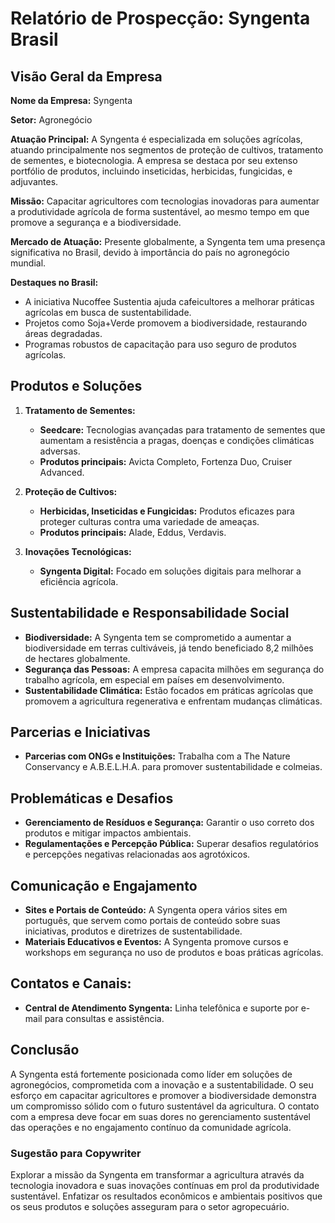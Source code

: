 # Relatório de Prospecção: Syngenta Brasil

## Visão Geral da Empresa

**Nome da Empresa:** Syngenta

**Setor:** Agronegócio

**Atuação Principal:** A Syngenta é especializada em soluções agrícolas, atuando principalmente nos segmentos de proteção de cultivos, tratamento de sementes, e biotecnologia. A empresa se destaca por seu extenso portfólio de produtos, incluindo inseticidas, herbicidas, fungicidas, e adjuvantes. 

**Missão:** Capacitar agricultores com tecnologias inovadoras para aumentar a produtividade agrícola de forma sustentável, ao mesmo tempo em que promove a segurança e a biodiversidade.

**Mercado de Atuação:** Presente globalmente, a Syngenta tem uma presença significativa no Brasil, devido à importância do país no agronegócio mundial. 

**Destaques no Brasil:**
- A iniciativa Nucoffee Sustentia ajuda cafeicultores a melhorar práticas agrícolas em busca de sustentabilidade.
- Projetos como Soja+Verde promovem a biodiversidade, restaurando áreas degradadas.
- Programas robustos de capacitação para uso seguro de produtos agrícolas.

## Produtos e Soluções

1. **Tratamento de Sementes:**
   - **Seedcare:** Tecnologias avançadas para tratamento de sementes que aumentam a resistência a pragas, doenças e condições climáticas adversas.
   - **Produtos principais:** Avicta Completo, Fortenza Duo, Cruiser Advanced.

2. **Proteção de Cultivos:**
   - **Herbicidas, Inseticidas e Fungicidas:** Produtos eficazes para proteger culturas contra uma variedade de ameaças.
   - **Produtos principais:** Alade, Eddus, Verdavis.

3. **Inovações Tecnológicas:**
   - **Syngenta Digital:** Focado em soluções digitais para melhorar a eficiência agrícola.

## Sustentabilidade e Responsabilidade Social

- **Biodiversidade:** A Syngenta tem se comprometido a aumentar a biodiversidade em terras cultiváveis, já tendo beneficiado 8,2 milhões de hectares globalmente.
- **Segurança das Pessoas:** A empresa capacita milhões em segurança do trabalho agrícola, em especial em países em desenvolvimento.
- **Sustentabilidade Climática:** Estão focados em práticas agrícolas que promovem a agricultura regenerativa e enfrentam mudanças climáticas.

## Parcerias e Iniciativas

- **Parcerias com ONGs e Instituições:** Trabalha com a The Nature Conservancy e A.B.E.L.H.A. para promover sustentabilidade e colmeias.

## Problemáticas e Desafios

- **Gerenciamento de Resíduos e Segurança:** Garantir o uso correto dos produtos e mitigar impactos ambientais.
- **Regulamentações e Percepção Pública:** Superar desafios regulatórios e percepções negativas relacionadas aos agrotóxicos.

## Comunicação e Engajamento

- **Sites e Portais de Conteúdo:** A Syngenta opera vários sites em português, que servem como portais de conteúdo sobre suas iniciativas, produtos e diretrizes de sustentabilidade.
- **Materiais Educativos e Eventos:** A Syngenta promove cursos e workshops em segurança no uso de produtos e boas práticas agrícolas.

## Contatos e Canais:

- **Central de Atendimento Syngenta:** Linha telefônica e suporte por e-mail para consultas e assistência.

## Conclusão

A Syngenta está fortemente posicionada como líder em soluções de agronegócios, comprometida com a inovação e a sustentabilidade. O seu esforço em capacitar agricultores e promover a biodiversidade demonstra um compromisso sólido com o futuro sustentável da agricultura. O contato com a empresa deve focar em suas dores no gerenciamento sustentável das operações e no engajamento contínuo da comunidade agrícola.

### Sugestão para Copywriter

Explorar a missão da Syngenta em transformar a agricultura através da tecnologia inovadora e suas inovações contínuas em prol da produtividade sustentável. Enfatizar os resultados econômicos e ambientais positivos que os seus produtos e soluções asseguram para o setor agropecuário.